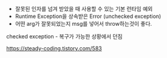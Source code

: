 * 잘못된 인자를 넘겨 받았을 때 사용할 수 있는 기본 런타임 예외
* Runtime Exception을 상속받은 Error (unchecked exception)
* 어떤 arg가 잘못되었는지 msg를 넣어서 throw하는것이 좋다.


checked exception - 복구가 가능한 상황에서 던짐

https://steady-coding.tistory.com/583   
